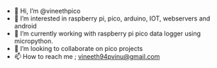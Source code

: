 - 👋 Hi, I’m @vineethpico
- 👀 I’m interested in raspberry pi, pico, arduino, IOT, webservers and android
- 🌱 I’m currently working with raspberry pi pico data logger using micropython.
- 💞️ I’m looking to collaborate on pico projects
- 📫 How to reach me ;  vineeth94pvinu@gmail.com

<!---
vineethpico/vineethpico is a ✨ special ✨ repository because its `README.md` (this file) appears on your GitHub profile.
You can click the Preview link to take a look at your changes.
--->

